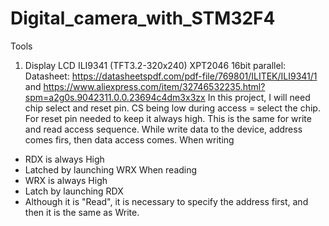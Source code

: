 # Digital_camera_with_STM32F4

Tools
1. Display LCD ILI9341 (TFT3.2-320x240) XPT2046 16bit parallel: 
Datasheet: https://datasheetspdf.com/pdf-file/769801/ILITEK/ILI9341/1 and https://www.aliexpress.com/item/32746532235.html?spm=a2g0s.9042311.0.0.23694c4dm3x3zx
In this project, I will need chip select and reset pin. CS being low during access = select the chip. For reset pin needed to keep it always high. This is the same for write and read access sequence. While write data to the device, address comes firs, then data access comes. 
When writing
  - RDX is always High
  - Latched by launching WRX
When reading
  - WRX is always High
  - Latch by launching RDX
  - Although it is "Read", it is necessary to specify the address first, and then it is the same as Write.
